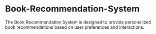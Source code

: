# Book-Recommendation-System
The Book Recommendation System is designed to provide personalized book recommendations based on user preferences and interactions.
